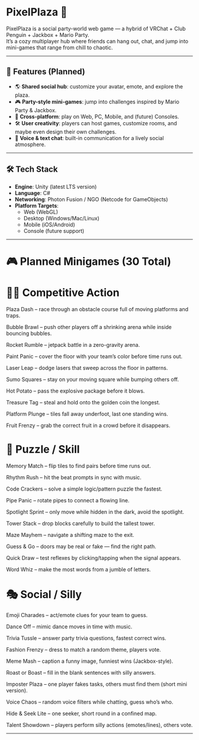# PixelPlaza 🎉

PixelPlaza is a social party-world web game — a hybrid of VRChat + Club Penguin + Jackbox + Mario Party.  
It’s a cozy multiplayer hub where friends can hang out, chat, and jump into mini-games that range from chill to chaotic.

---

## 🚀 Features (Planned)
- 🌎 **Shared social hub**: customize your avatar, emote, and explore the plaza.
- 🎮 **Party-style mini-games**: jump into challenges inspired by Mario Party & Jackbox.
- 🤝 **Cross-platform**: play on Web, PC, Mobile, and (future) Consoles.
- 🛠️ **User creativity**: players can host games, customize rooms, and maybe even design their own challenges.
- 🎤 **Voice & text chat**: built-in communication for a lively social atmosphere.

---

## 🛠️ Tech Stack
- **Engine**: Unity (latest LTS version)  
- **Language**: C#  
- **Networking**: Photon Fusion / NGO (Netcode for GameObjects)  
- **Platform Targets**:  
  - Web (WebGL)  
  - Desktop (Windows/Mac/Linux)  
  - Mobile (iOS/Android)  
  - Console (future support)

---

# 🎮 Planned Minigames (30 Total)
# 🏃‍♂️ Competitive Action

Plaza Dash – race through an obstacle course full of moving platforms and traps.

Bubble Brawl – push other players off a shrinking arena while inside bouncing bubbles.

Rocket Rumble – jetpack battle in a zero-gravity arena.

Paint Panic – cover the floor with your team’s color before time runs out.

Laser Leap – dodge lasers that sweep across the floor in patterns.

Sumo Squares – stay on your moving square while bumping others off.

Hot Potato – pass the explosive package before it blows.

Treasure Tag – steal and hold onto the golden coin the longest.

Platform Plunge – tiles fall away underfoot, last one standing wins.

Fruit Frenzy – grab the correct fruit in a crowd before it disappears.

# 🧩 Puzzle / Skill

Memory Match – flip tiles to find pairs before time runs out.

Rhythm Rush – hit the beat prompts in sync with music.

Code Crackers – solve a simple logic/pattern puzzle the fastest.

Pipe Panic – rotate pipes to connect a flowing line.

Spotlight Sprint – only move while hidden in the dark, avoid the spotlight.

Tower Stack – drop blocks carefully to build the tallest tower.

Maze Mayhem – navigate a shifting maze to the exit.

Guess & Go – doors may be real or fake — find the right path.

Quick Draw – test reflexes by clicking/tapping when the signal appears.

Word Whiz – make the most words from a jumble of letters.

# 🎭 Social / Silly

Emoji Charades – act/emote clues for your team to guess.

Dance Off – mimic dance moves in time with music.

Trivia Tussle – answer party trivia questions, fastest correct wins.

Fashion Frenzy – dress to match a random theme, players vote.

Meme Mash – caption a funny image, funniest wins (Jackbox-style).

Roast or Boast – fill in the blank sentences with silly answers.

Imposter Plaza – one player fakes tasks, others must find them (short mini version).

Voice Chaos – random voice filters while chatting, guess who’s who.

Hide & Seek Lite – one seeker, short round in a confined map.

Talent Showdown – players perform silly actions (emotes/lines), others vote.

---